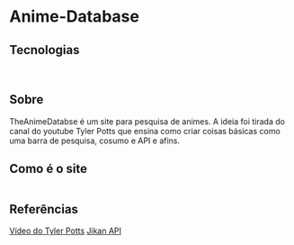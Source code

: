 # Anime-Database

## Tecnologias

<img href='https://repository-images.githubusercontent.com/410214337/070f2aba-d9d6-4699-b887-9a0f29015b1b'>
<img href='https://i0.wp.com/techprimelab.com/wp-content/uploads/2020/06/SCSS-or-CSS.jpg?fit=1024%2C576&ssl=1'>

## Sobre

TheAnimeDatabse é um site para pesquisa de animes. A ideia foi tirada do canal do youtube Tyler Potts que ensina como criar coisas básicas como uma barra de pesquisa, cosumo e API e afins.

## Como é o site

<img href='https://i.imgur.com/PHnqzRB.png'>

## Referências

<a href='https://www.youtube.com/watch?v=ZZA-QrBBM3Y'>Vídeo do Tyler Potts</a>
<a href='https://jikan.moe'>Jikan API</a>
